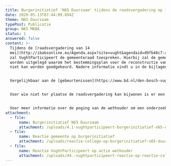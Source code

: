 ```yaml
---
title: Burgerinitiatief 'N65 Duurzaam' tijdens de raadsvergadering op 14 mei
date: 2020-05-13T07:44:09.894Z
theme: N65 Duurzaam
typePost: Publicatie
group: N65 MKBA
status: 1
answered: false
content: >-
  Tijdens de [raadsvergadering van 14
  mei](http://ibabsonline.eu/Agenda.aspx?site=vught&agendaid=d9fb48c7-adff-4a1a-8917-e0db00333cc1&FoundIDs=)
  zal VughtParticipeert de gemeenteraad toespreken. Hierbij zal de gemeenteraad
  worden uitgelegd waarom het bestemmingsplan voor de reconstructie van de N65
  niet kan worden goedgekeurd. Nadere informatie vindt u in de bijlagen.


  Vergelijkbaar aan de [gebeurtenissen](https://www.bd.nl/den-bosch-vught/grote-zorgen-en-emotionele-betogen-over-n65-plan~a5ca60e6/) voorafgaand aan de inspraakavond op 7 mei, worden ook op 14 mei vanaf 19:00 uur vele inwoners verwacht bij de ingang van het van der Valk hotel aan de Bosscheweg 2 in Vught. 


  Voor wie niet ter plaatse de raadsvergadering kan bijwonen is er een mogelijkheid via het [internet](https://www.vughtparticipeert.nl/) mee te kijken en luisteren.


  Voor meer informatie over de poging van de wethouder om een onderzoek naar een tunnelvariant te frustreren [lees verder](https://www.vughtparticipeert.nl/post/mislukte-poging-onderzoek-naar-tunnelvariant-te-frustreren/c3b29e4a4d74fc635c0791341b515ae6#main)
attachment:
  - file:
      name: Burgerinitiatief N65 Duurzaam
      attachment: /uploads/4.1-vughtparticipeert-burgerinitiatief-n65-duurzaam.pdf
  - file:
      name: Reactie gemeente op burgerinitiatief
      attachment: /uploads/reactie-college-op-burgerinitiatief-n65-duurzaam.pdf
  - file:
      name: Reactie VughtParticipeert op actie wethouder
      attachment: /uploads/44.-vughtparticipeert-reactie-op-reactie-college.pdf
---
```

